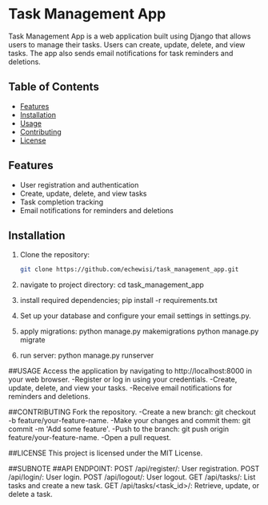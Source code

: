 # Task Management App



Task Management App is a web application built using Django that allows users to manage their tasks. Users can create, update, delete, and view tasks. The app also sends email notifications for task reminders and deletions.

## Table of Contents

- [Features](#features)
- [Installation](#installation)
- [Usage](#usage)
- [Contributing](#contributing)
- [License](#license)

## Features

- User registration and authentication
- Create, update, delete, and view tasks
- Task completion tracking
- Email notifications for reminders and deletions

## Installation

1. Clone the repository:

   ```bash
   git clone https://github.com/echewisi/task_management_app.git
   
2. navigate to project directory:
  cd task_management_app

3. install required dependencies;
     pip install -r requirements.txt
   
4.  Set up your database and configure your email settings in settings.py.

5.  apply migrations:
    python manage.py makemigrations
     python manage.py migrate
    
6. run server:
    python manage.py runserver


##USAGE
Access the application by navigating to http://localhost:8000 in your web browser.
-Register or log in using your credentials.
-Create, update, delete, and view your tasks.
-Receive email notifications for reminders and deletions.

##CONTRIBUTING
Fork the repository.
-Create a new branch: git checkout -b feature/your-feature-name.
-Make your changes and commit them: git commit -m 'Add some feature'.
-Push to the branch: git push origin feature/your-feature-name.
-Open a pull request.

##LICENSE
This project is licensed under the MIT License.

##SUBNOTE
##API ENDPOINT:
POST /api/register/: User registration.
POST /api/login/: User login.
POST /api/logout/: User logout.
GET /api/tasks/: List tasks and create a new task.
GET /api/tasks/<task_id>/: Retrieve, update, or delete a task.
   
    
